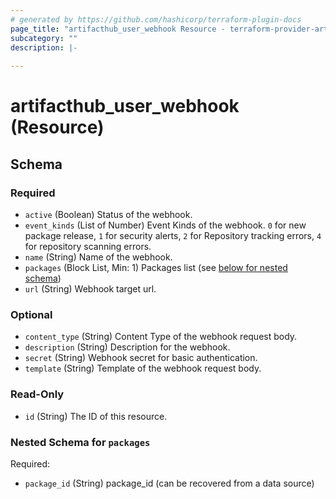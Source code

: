 ```yaml
---
# generated by https://github.com/hashicorp/terraform-plugin-docs
page_title: "artifacthub_user_webhook Resource - terraform-provider-artifacthub"
subcategory: ""
description: |-
  
---
```


# artifacthub_user_webhook (Resource)





<!-- schema generated by tfplugindocs -->
## Schema

### Required

- `active` (Boolean) Status of the webhook.
- `event_kinds` (List of Number) Event Kinds of the webhook. `0` for new package release, `1` for security alerts, `2` for Repository tracking errors, `4` for repository scanning errors.
- `name` (String) Name of the webhook.
- `packages` (Block List, Min: 1) Packages list (see [below for nested schema](#nestedblock--packages))
- `url` (String) Webhook target url.

### Optional

- `content_type` (String) Content Type of the webhook request body.
- `description` (String) Description for the webhook.
- `secret` (String) Webhook secret for basic authentication.
- `template` (String) Template of the webhook request body.

### Read-Only

- `id` (String) The ID of this resource.

<a id="nestedblock--packages"></a>
### Nested Schema for `packages`

Required:

- `package_id` (String) package_id (can be recovered from a data source)


